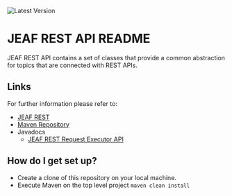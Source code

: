 ![Latest Version](https://maven-badges.herokuapp.com/maven-central/com.anaptecs.jeaf.rest/jeaf-rest-api-project/badge.svg)



# JEAF REST API README #

JEAF REST API contains a set of classes that provide a common abstraction for topics that are connected with REST APIs.

## Links ##
For further information please refer to:

* [JEAF REST](https://anaptecs.atlassian.net/l/cp/JGQPmj6k)
* [Maven Repository](https://search.maven.org/artifact/com.anaptecs.jeaf.rest)
* Javadocs
  * [JEAF REST Request Executor API](https://javadoc.io/doc/com.anaptecs.jeaf.rest/jeaf-rest-request-executor-api)

## How do I get set up? ##

* Create a clone of this repository on your local machine.
* Execute Maven on the top level project `maven clean install`
